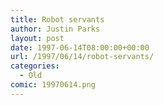 ```yaml
---
title: Robot servants
author: Justin Parks
layout: post
date: 1997-06-14T08:00:00+00:00
url: /1997/06/14/robot-servants/
categories:
  - Old
comic: 19970614.png
---
```

